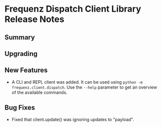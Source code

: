# Frequenz Dispatch Client Library Release Notes

## Summary

<!-- Here goes a general summary of what this release is about -->

## Upgrading

<!-- Here goes notes on how to upgrade from previous versions, including deprecations and what they should be replaced with -->

## New Features

* A CLI and REPL client was added. It can be used using `python -m frequenz.client.dispatch`. Use the `--help` parameter to get an overview of the available commands.

## Bug Fixes

* Fixed that client.update() was ignoring updates to "payload".
